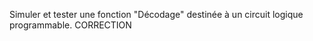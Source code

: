  Simuler et tester une fonction "Décodage" destinée à un circuit logique programmable. CORRECTION
 
